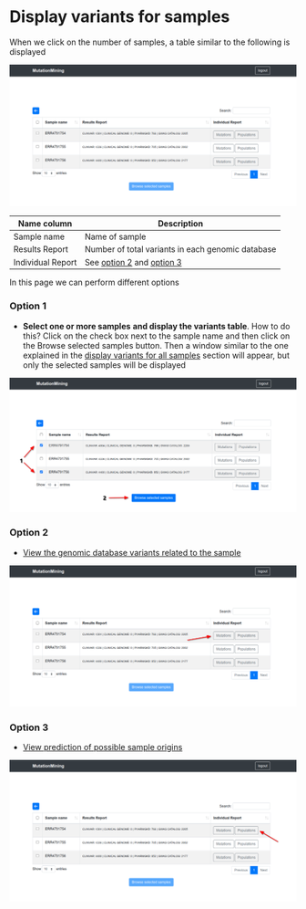 # Display variants for samples

When we click on the number of samples, a table similar to the following is displayed

![](../../../.gitbook/assets/samples-table.png)

| Name column       | Description                                             |
| ----------------- | ------------------------------------------------------- |
| Sample name       | Name of sample                                          |
| Results Report    | Number of total variants in each genomic database       |
| Individual Report | See [option 2](./#option-2) and [option 3](./#option-3) |

In this page we can perform different options&#x20;

### Option 1

* **Select one or more samples** **and display the variants table**. How to do this? Click on the check box next to the sample name and then click on the Browse selected samples button. Then a window similar to the one explained in the [display variants for all samples](../../page-1.md) section will appear, but only the selected samples will be displayed

![](../../../.gitbook/assets/samples-table-browse.png)

### Option 2

* [View the genomic database variants related to the sample](mutations.md)

![](../../../.gitbook/assets/samples-table-mutations.png)

### Option 3

* [View prediction of possible sample origins](populations.md)

![](../../../.gitbook/assets/samples-table-populations.png)
